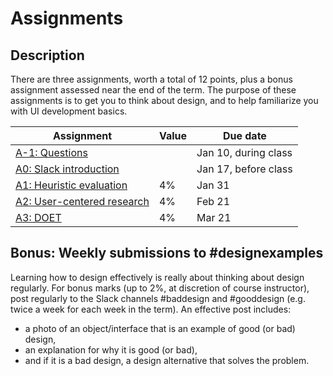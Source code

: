 # Assignments

## Description
There are three assignments, worth a total of 12 points, plus a bonus assignment assessed near the end of the term. The purpose of these assignments is to get you to think about design, and to help familiarize you with UI development basics.

<!-- Assignments are to be completed individually. You may speak to your classmates about the ideas, but are not allowed to use one another's writing or to share code. -->

| Assignment                                          | Value | Due date             |
|-----------------------------------------------------|-------| ---------------------|
| [A-1: Questions](#!pages/assignment-1.md)           |       | Jan 10, during class |
| [A0: Slack introduction](#!pages/assignment0.md)    |       | Jan 17, before class |
| [A1: Heuristic evaluation](#!pages/assignment1.md)  | 4%    | Jan 31               |
| [A2: User-centered research](#!pages/assignment2.md)| 4%    | Feb 21               |
| [A3: DOET](#!pages/assignment3.md)                  | 4%    | Mar 21               |



## Bonus: Weekly submissions to #designexamples
Learning how to design effectively is really about thinking about design regularly. For bonus marks (up to 2%, at discretion of course instructor), post regularly to the Slack channels #baddesign and #gooddesign (e.g. twice a week for each week in the term). An effective post includes:
- a photo of an object/interface that is an example of good (or bad) design,
- an explanation for why it is good (or bad),
- and if it is a bad design, a design alternative that solves the problem.